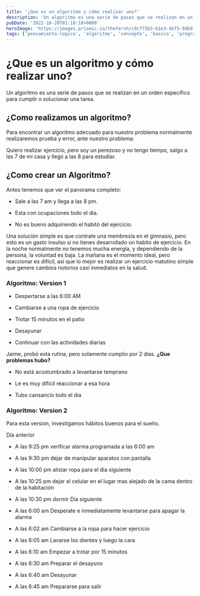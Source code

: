 ```yaml
---
title: '¿Que es un algoritmo y cómo realizar uno?'
description: 'Un algoritmo es una serie de pasos que se realizan en un orden específico para cumplir o solucionar una tarea.'
pubDate: '2022-10-20T01:18:18+0000'
heroImage: 'https://images.prismic.io/thefersh/c9c773b3-b1e3-4bf5-9db9-d1f499709fb8_Protadas+blog+%281%29.png?auto=compress,format'
tags: ['pensamiento-logico', 'algoritmo', 'concepto', 'basico', 'programacion']
---
```

# ¿Que es un algoritmo y cómo realizar uno?
    
Un algoritmo es una serie de pasos que se realizan en un orden específico para cumplir o solucionar una tarea.
## ¿Como realizamos un algoritmo?

Para encontrar un algoritmo adecuado para nuestro problema normalmente realizaremos prueba y error, ante nuestro problema:

Quiero realizar ejercicio, pero soy un perezoso y no tengo tiempo, salgo a las 7 de mi casa y llegó a las 8 para estudiar.

## ¿Como crear un Algoritmo?

Antes tenemos que ver el panorama completo:

- Sale a las 7 am y llega a las 8 pm.

- Esta con ocupaciones todo el dia.

- No es bueno adquiriendo el habitó del ejercicio.

Una solución simple es que contrate una membresía en el gimnasio, pero esto es un gasto insulso si no tienes desarrollado un habito de ejercicio.
En la noche normalmente no tenemos mucha energía, y dependiendo de la persona, la voluntad es baja.
La mañana es el momento ideal, pero reaccionar es difícil, así que lo mejor es realizar un ejercicio matutino simple que genere cambios notorios casi inmediatos en la salud.

### Algoritmo: Version 1

- Despertarse a las 6:00 AM

- Cambiarse a una ropa de ejercicio

- Trotar 15 minutos en el patio

- Desayunar

- Continuar con las actividades diarias

Jaime, probó esta rutina, pero solamente cumplio por 2 dias.
**¿Que problemas hubo?**

- No está acostumbrado a levantarse temprano

- Le es muy difícil reaccionar a esa hora

- Tubo cansancio todo el dia

### Algoritmo: Version 2

Para esta version, investigamos hábitos buenos para el sueño.

Día anterior

- A las 9:25 pm verificar alarma programada a las 6:00 am

- A las 9:30 pm dejar de manipular aparatos con pantalla

- A las 10:00 pm alistar ropa para el dia siguiente

- A las 10:25 pm dejar el celular en el lugar mas alejado de la cama dentro de la habitación

- A las 10:30 pm dormir
Dia siguiente

- A las 6:00 am Desperate e inmediatamente levantarse para apagar la alarma

- A las 6:02 am Cambiarse a la ropa para hacer ejercicio

- A las 6:05 am Lavarse los dientes y luego la cara

- A las 6:10 am Empezar a trotar por 15 minutos

- A las 6:30 am Preparar el desayuno

- A las 6:40 am Desayunar

- A las 6:45 am Prepararse para salir            